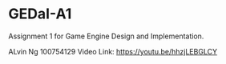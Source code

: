 # GEDaI-A1
Assignment 1 for Game Engine Design and Implementation.

ALvin Ng 100754129
Video Link: https://youtu.be/hhzjLEBGLCY
